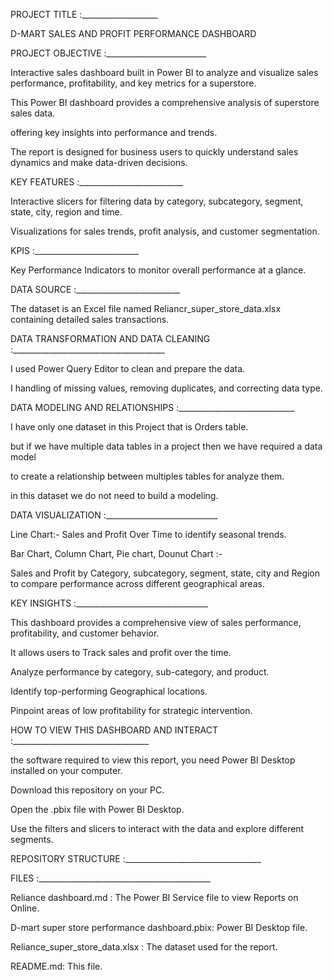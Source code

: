 PROJECT TITLE :___________________

D-MART SALES AND PROFIT PERFORMANCE DASHBOARD

PROJECT OBJECTIVE :_________________________

Interactive sales dashboard built in Power BI to analyze and visualize sales performance, profitability, and key metrics for a superstore.

This Power BI dashboard provides a comprehensive analysis of superstore sales data.

offering key insights into performance and trends.

The report is designed for business users to quickly understand sales dynamics and make data-driven decisions.

KEY FEATURES :__________________________

Interactive slicers for filtering data by category, subcategory, segment, state, city, region and time.

Visualizations for sales trends, profit analysis, and customer segmentation.

KPIS :__________________________

Key Performance Indicators to monitor overall performance at a glance.

DATA SOURCE :__________________________

The dataset is an Excel file named Reliancr_super_store_data.xlsx containing detailed sales transactions.

DATA TRANSFORMATION AND DATA CLEANING :______________________________________

I used Power Query Editor to clean and prepare the data.

I handling of missing values, removing duplicates, and correcting data type.

DATA MODELING AND RELATIONSHIPS :_____________________________

I have only one dataset in this Project that is Orders table.

but if we have multiple data tables in a project then we have required a data model

to create a relationship between multiples tables for analyze them.

in this dataset we do not need to build a modeling.

DATA VISUALIZATION :____________________________

Line Chart:- Sales and Profit Over Time to identify seasonal trends.

Bar Chart, Column Chart, Pie chart, Dounut Chart :-

Sales and Profit by Category, subcategory, segment, state, city and Region to compare performance across different geographical areas.

KEY INSIGHTS :_________________________________

This dashboard provides a comprehensive view of sales performance, profitability, and customer behavior.

It allows users to ​Track sales and profit over the time.

Analyze performance by category, sub-category, and product.

Identify top-performing Geographical locations.

Pinpoint areas of low profitability for strategic intervention.

HOW TO VIEW THIS DASHBOARD AND INTERACT :__________________________________

the software required to view this report, you need Power BI Desktop installed on your computer.

Download this repository on your PC.

Open the .pbix file with Power BI Desktop.

Use the filters and slicers to interact with the data and explore different segments.

REPOSITORY STRUCTURE :__________________________________

FILES :___________________________________________

Reliance dashboard.md : The Power BI Service file to view Reports on Online.

D-mart super store performance dashboard.pbix: Power BI Desktop file.

Reliance_super_store_data.xlsx : The dataset used for the report.

README.md: This file.


